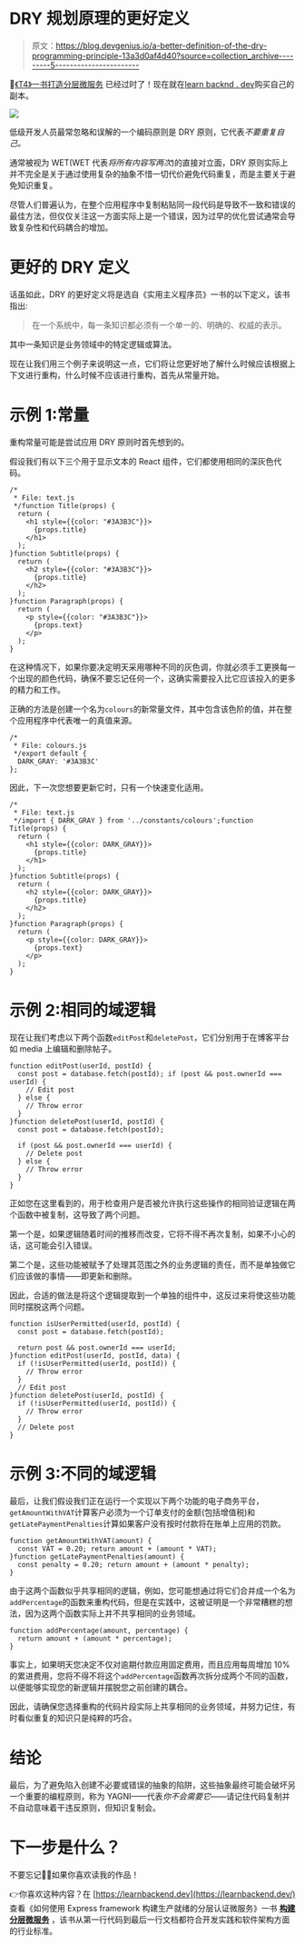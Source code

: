 # DRY 规划原理的更好定义

> 原文：<https://blog.devgenius.io/a-better-definition-of-the-dry-programming-principle-13a3d0af4d40?source=collection_archive---------5----------------------->

🚀[《T4》一书打造分层微服务](https://learnbackend.dev/books/build-layered-microservices) 已经过时了！现在就在[learn backnd . dev](https://learnbackend.dev/books/build-layered-microservices)购买自己的副本。

![](img/d9161f75de75c677d89f6f6a02c9b0dd.png)

低级开发人员最常忽略和误解的一个编码原则是 DRY 原则，它代表*不要重复自己。*

通常被视为 WET(WET 代表*将所有内容写两次*)的直接对立面，DRY 原则实际上并不完全是关于通过使用复杂的抽象不惜一切代价避免代码重复，而是主要关于避免知识重复。

尽管人们普遍认为，在整个应用程序中复制粘贴同一段代码是导致不一致和错误的最佳方法，但仅仅关注这一方面实际上是一个错误，因为过早的优化尝试通常会导致复杂性和代码耦合的增加。

# 更好的 DRY 定义

话虽如此，DRY 的更好定义将是选自《实用主义程序员》一书的以下定义，该书指出:

> 在一个系统中，每一条知识都必须有一个单一的、明确的、权威的表示。

其中一条知识是业务领域中的特定逻辑或算法。

现在让我们用三个例子来说明这一点，它们将让您更好地了解什么时候应该根据上下文进行重构，什么时候不应该进行重构，首先从常量开始。

# 示例 1:常量

重构常量可能是尝试应用 DRY 原则时首先想到的。

假设我们有以下三个用于显示文本的 React 组件，它们都使用相同的深灰色代码。

```
/*
 * File: text.js
 */function Title(props) {
  return (
    <h1 style={{color: "#3A3B3C"}}>
      {props.title}
    </h1>
  );
}function Subtitle(props) {
  return (
    <h2 style={{color: "#3A3B3C"}}>
      {props.title}
    </h2>
  );
}function Paragraph(props) {
  return (
    <p style={{color: "#3A3B3C"}}>
      {props.text}
    </p>
  );
}
```

在这种情况下，如果你要决定明天采用哪种不同的灰色调，你就必须手工更换每一个出现的颜色代码，确保不要忘记任何一个，这确实需要投入比它应该投入的更多的精力和工作。

正确的方法是创建一个名为`colours`的新常量文件，其中包含该色阶的值，并在整个应用程序中代表唯一的真值来源。

```
/*
 * File: colours.js
 */export default {
  DARK_GRAY: '#3A3B3C'
};
```

因此，下一次您想要更新它时，只有一个快速变化适用。

```
/*
 * File: text.js
 */import { DARK_GRAY } from '../constants/colours';function Title(props) {
  return (
    <h1 style={{color: DARK_GRAY}}>
      {props.title}
    </h1>
  );
}function Subtitle(props) {
  return (
    <h2 style={{color: DARK_GRAY}}>
      {props.title}
    </h2>
  );
}function Paragraph(props) {
  return (
    <p style={{color: DARK_GRAY}}>
      {props.text}
    </p>
  );
}
```

# 示例 2:相同的域逻辑

现在让我们考虑以下两个函数`editPost`和`deletePost`，它们分别用于在博客平台如 media 上编辑和删除帖子。

```
function editPost(userId, postId) {
  const post = database.fetch(postId); if (post && post.ownerId === userId) {
    // Edit post
  } else {
    // Throw error
  }
}function deletePost(userId, postId) {
  const post = database.fetch(postId);

  if (post && post.ownerId === userId) {
    // Delete post
  } else {
    // Throw error
  }
}
```

正如您在这里看到的，用于检查用户是否被允许执行这些操作的相同验证逻辑在两个函数中被复制，这导致了两个问题。

第一个是，如果逻辑随着时间的推移而改变，它将不得不再次复制，如果不小心的话，这可能会引入错误。

第二个是，这些功能被赋予了处理其范围之外的业务逻辑的责任，而不是单独做它们应该做的事情——即更新和删除。

因此，合适的做法是将这个逻辑提取到一个单独的组件中，这反过来将使这些功能同时摆脱这两个问题。

```
function isUserPermitted(userId, postId) {
  const post = database.fetch(postId);

  return post && post.ownerId === userId;
}function editPost(userId, postId, data) {
  if (!isUserPermitted(userId, postId)) {
    // Throw error
  }
  // Edit post
}function deletePost(userId, postId) {
  if (!isUserPermitted(userId, postId)) {
    // Throw error
  }
  // Delete post
}
```

# 示例 3:不同的域逻辑

最后，让我们假设我们正在运行一个实现以下两个功能的电子商务平台，`getAmountWithVAT`计算客户必须为一个订单支付的金额(包括增值税)和`getLatePaymentPenalties`计算如果客户没有按时付款将在账单上应用的罚款。

```
function getAmountWithVAT(amount) {
  const VAT = 0.20; return amount + (amount * VAT);
}function getLatePaymentPenalties(amount) {
  const penalty = 0.20; return amount + (amount * penalty);
}
```

由于这两个函数似乎共享相同的逻辑，例如，您可能想通过将它们合并成一个名为`addPercentage`的函数来重构代码，但是在实践中，这被证明是一个非常糟糕的想法，因为这两个函数实际上并不共享相同的业务领域。

```
function addPercentage(amount, percentage) {
  return amount + (amount * percentage);
}
```

事实上，如果明天您决定不仅对逾期付款应用固定费用，而且应用每周增加 10%的累进费用，您将不得不将这个`addPercentage`函数再次拆分成两个不同的函数，以便能够实现您的新逻辑并摆脱您之前创建的耦合。

因此，请确保您选择重构的代码片段实际上共享相同的业务领域，并努力记住，有时看似重复的知识只是纯粹的巧合。

# 结论

最后，为了避免陷入创建不必要或错误的抽象的陷阱，这些抽象最终可能会破坏另一个重要的编程原则，称为 YAGNI——代表*你不会需要它*——请记住代码复制并不自动意味着干违反原则，但知识复制会。

# 下一步是什么？

不要忘记👏🏻如果你喜欢读我的作品！

👉你喜欢这种内容？在 [https://learnbackend.dev](https://learnbackend.dev/) 查看《如何使用 Express framework 构建生产就绪的分层认证微服务》一书 [**构建分层微服务**](https://learnbackend.dev/books/build-layered-microservices) ，该书从第一行代码到最后一行文档都符合开发实践和软件架构方面的行业标准。